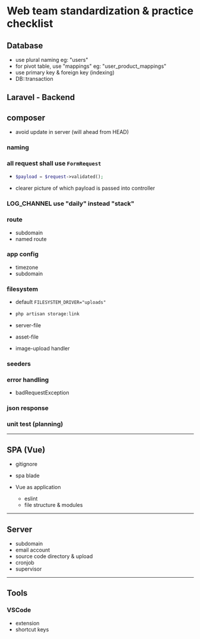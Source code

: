 # Web team standardization & practice checklist

## Database
- use plural naming eg: "users"
- for pivot table, use "mappings" eg: "user_product_mappings"
- use primary key & foreign key (indexing)
- DB::transaction

## Laravel - Backend

## composer 
- avoid update in server (will ahead from HEAD)

### naming

### all request shall use `FormRequest`
-	```php
	$payload = $request->validated();
	```
- clearer picture of which payload is passed into controller

### LOG_CHANNEL use "daily" instead "stack"

### route
- subdomain
- named route

### app config
- timezone
- subdomain

### filesystem
- default `FILESYSTEM_DRIVER="uploads"`
- 	```sh
	php artisan storage:link
	```
- server-file

- asset-file
- image-upload handler

<!-- ### keep `.env,example` up to date -->
<!-- 
### keep migration alive -->

<!-- ### use `env()` only in config files -->

<!-- ### aware with lazy-loading -->

<!-- ### `Model`
- stub | categorize methods
- avoid using whereX magic method eg: where
- avoid using scope
- aware on appends, getXAttribute()
- avoid using with = []
- relationship method naming singular/plural
- trait
	- firstOrThrow() -->

<!-- ### `Controller`
- method that relevant in route

### api response

### `JsonResource` -->

<!-- ### overwatch panel
- Telescope
- Hubblescope
- Swagger (in progress) -->

### seeders

### error handling
- badRequestException

### json response

### unit test (planning)

---

## SPA (Vue)

- gitignore
- spa blade

- Vue as application
	- eslint
	- file structure & modules
---

## Server

- subdomain
- email account
- source code directory & upload
- cronjob
- supervisor

---

## Tools

### VSCode
- extension
- shortcut keys
 

